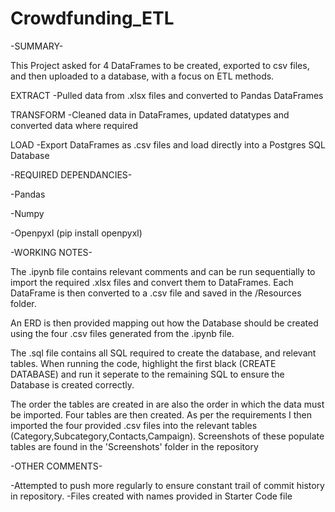 # Crowdfunding_ETL

-SUMMARY-

This Project asked for 4 DataFrames to be created, exported to csv files, and then uploaded to a database, with a focus on ETL methods. 

EXTRACT -Pulled data from .xlsx files and converted to Pandas DataFrames

TRANSFORM -Cleaned data in DataFrames, updated datatypes and converted data where required

LOAD -Export DataFrames as .csv files and load directly into a Postgres SQL Database

-REQUIRED DEPENDANCIES-

-Pandas

-Numpy

-Openpyxl (pip install openpyxl)


-WORKING NOTES-

The .ipynb file contains relevant comments and can be run sequentially to import the required .xlsx files and convert them to DataFrames. Each DataFrame is then converted to a .csv file and saved in the /Resources folder. 

An ERD is then provided mapping out how the Database should be created using the four .csv files generated from the .ipynb file.

The .sql file contains all SQL required to create the database, and relevant tables. When running the code, highlight the first black (CREATE DATABASE) and run it seperate to the remaining SQL to ensure the Database is created correctly.

The order the tables are created in are also the order in which the data must be imported. Four tables are then created. As per the requirements I then imported the four provided .csv files into the relevant tables (Category,Subcategory,Contacts,Campaign). Screenshots of these populate tables are found in the 'Screenshots' folder in the repository


-OTHER COMMENTS-

-Attempted to push more regularly to ensure constant trail of commit history in repository.
-Files created with names provided in Starter Code file
